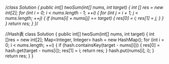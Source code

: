 /*class Solution {
    public int[] twoSum(int[] nums, int target) {
        int [] res = new int[2];
        for (int i = 0; i < nums.length - 1; ++i) {
            for (int j = i + 1; j < nums.length; ++j) {
                if (nums[i] + nums[j] == target) {
                    res[0] = i;
                    res[1] = j;
                }
            }
        }
        return res;
    }
}*/

//Hash表
class Solution {
    public int[] twoSum(int[] nums, int target) {
        int []res = new int[2];
        Map<Integer, Integer> hash = new HashMap();
        for (int i = 0; i < nums.length; ++i) {
            if (hash.containsKey(target - nums[i])) {
                res[0] = hash.get(target - nums[i]);
                res[1] = i;
                return res;
            }
            hash.put(nums[i], i);
        }
        return res;
    }
}